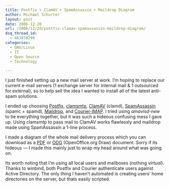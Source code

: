 ```yaml
---
title: Postfix + ClamAV + SpamAssassin + Maildrop Diagram
author: Michael Schurter
layout: post
date: 2006-12-20
url: /2006/12/20/postfix-clamav-spamassassin-maildrop-diagram/
dsq_thread_id:
  - 463870299
categories:
  - GNU/Linux
  - IT
  - Open Source
  - Technology

---
```

I just finished setting up a new mail server at work. I&#8217;m hoping to replace our current e-mail servers (1 exchange server for internal mail & 1 outsourced for external), so to help sell the idea I wanted to install all of the latest anti-spam solutions.

I ended up choosing [Postfix][1], [clamsmtp][2], [ClamAV][3] (clamd), [SpamAssassin][4] (spamc + spamd), [Maildrop][5], and [Courier-IMAP][6]. I tried using _amavisd-new_ to tie everything together, but it was such a hideous confusing mess I gave up. Using clamsmtp to pass mail to ClamAV works flawlessly and maildrop made using SpamAssassin a 1-line process.

I made a diagram of the whole mail delivery process which you can download as a [PDF][7] or [ODG][8] (OpenOffice.org Draw) document. Sorry if its hideous &#8212; I made this mainly just to wrap my head around what was going on.

Its worth noting that I&#8217;m using all local users and mailboxes (nothing _virtual_). Thanks to winbind, both Postfix and Courier authenticate users against Active Directory. The only thing I haven&#8217;t automated is creating users&#8217; home directories on the server, but thats easily scripted.

 [1]: http://www.postfix.org/
 [2]: http://memberwebs.com/nielsen/software/clamsmtp/
 [3]: http://www.clamav.net/
 [4]: http://spamassassin.apache.org/
 [5]: http://www.courier-mta.org/maildrop/
 [6]: http://www.courier-mta.org/imap/
 [7]: http://michael.susens-schurter.com/blog/wp-content/uploads/2006/12/mail-server-diagram.pdf
 [8]: http://michael.susens-schurter.com/blog/wp-content/uploads/2006/12/mail-server-diagram.odg